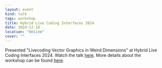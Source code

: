 ```yaml
---
layout: event
kind: talk
tags: workshop
title: Hybrid Live Coding Interfaces 2024
date: 2024-12-10
location: "Online"
cover: ""
---
```


Presented "Livecoding Vector Graphics in Weird Dimensions" at Hybrid Live Coding Interfaces 2024. Watch the talk [here](https://www.youtube.com/live/14C7yXYRwX4?si=ffEXKzstMNbjJpcn&t=725). More details about the workshop can be found [here](https://hybrid-livecode.pubpub.org/workshop2024).
